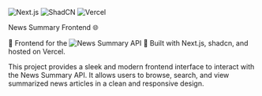 ![Next.js](https://img.shields.io/badge/Next.js-13%2B-blue)
![ShadCN](https://img.shields.io/badge/ShadCN-2.0%2B-blue)
![Vercel](https://img.shields.io/badge/Vercel-3.0%2B-black)

News Summary Frontend 🌐

📰 Frontend for the ![News Summary API](https://github.com/aidanjinn/newsAPI/tree/main)
🚀 Built with Next.js, shadcn, and hosted on Vercel.

This project provides a sleek and modern frontend interface to interact with the News Summary API. It allows users to browse, search, and view summarized news articles in a clean and responsive design.
